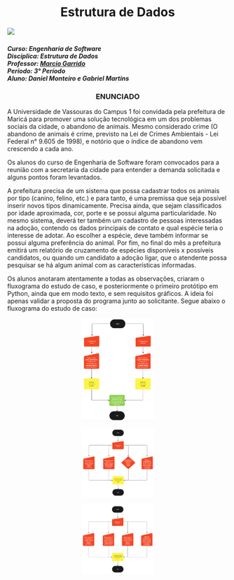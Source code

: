 <h1 align="center"> Estrutura de Dados </h1>
<img src="https://universidadedevassouras.edu.br/wp-content/uploads/2021/12/logo_horizontal_univasso.svg">

<h5>Curso: Engenharia de Software<br>
Disciplica: Estrutura de Dados<br>
Professor: <a href="https://github.com/marciogarridoLaCop">Marcio Garrido</a><br>
Período: 3° Período<br>
Aluno: Daniel Monteiro e Gabriel Martins </h5>


<h3 align="center">ENUNCIADO</h3>
<p> A Universidade de Vassouras do Campus 1 foi convidada pela prefeitura de Maricá para promover uma solução tecnológica em um dos problemas sociais da cidade, o abandono de animais. Mesmo considerado crime (O abandono de animais é crime, previsto na Lei de Crimes Ambientais - Lei Federal n° 9.605 de 1998), e notório que o índice de abandono vem crescendo a cada ano.</p>
<p> Os alunos do curso de Engenharia de Software foram convocados para a reunião com a secretaria da cidade para entender a demanda solicitada e alguns pontos foram levantados.</p>
<p> A prefeitura precisa de um sistema que possa cadastrar todos os animais por tipo (canino, felino, etc.) e para tanto, é uma premissa que seja possível inserir novos tipos dinamicamente. Precisa ainda, que sejam classificados por idade aproximada, cor, porte e se possui alguma particularidade. No mesmo sistema, deverá ter também um cadastro de pessoas interessadas na adoção, contendo os dados principais de contato e qual espécie teria o interesse de adotar. Ao escolher a espécie, deve também informar se possui alguma preferência do animal. Por fim, no final do mês a prefeitura emitirá um relatório de cruzamento de espécies disponíveis x possíveis candidatos, ou quando um candidato a adoção ligar, que o atendente possa pesquisar se há algum animal com as características informadas.</p>
<p> Os alunos anotaram atentamente a todas as observações, criaram o fluxograma do estudo de caso, e posteriormente o primeiro protótipo em Python, ainda que em modo texto, e sem requisitos gráficos. A ideia foi apenas validar a proposta do programa junto ao solicitante. Segue abaixo o fluxograma do estudo de caso:</p>

<p align="center" width="100%">
    <img width="33%" src="img/Fuxograma_Completo.png"> 
</p>

<p align="center" width="100%">
    <img width="33%" src="img/Fluxograma_Animal.png"> 
</p>

<p align="center" width="100%">
    <img width="33%" src="img/Fuxograma_Adotante.png"> 
</p>

